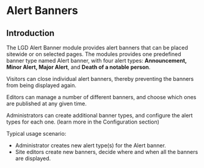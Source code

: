 # Alert Banners
## Introduction
The LGD Alert Banner module provides alert banners that can be placed sitewide or on selected pages. The modules provides one predefined banner type named Alert banner, with four alert types: **Announcement, Minor Alert, Major Alert**, and **Death of a notable person**. 

Visitors can close individual alert banners, thereby preventing the banners from being displayed again. 

Editors can manage a number of different banners, and choose which ones are published at any given time.

Administrators can create additional banner types, and configure the alert types for each one. (learn more in the Configuration section)

Typical usage scenario:
* Administrator creates new alert type(s) for the Alert banner.
* Site editors create new banners, decide where and when all the banners are displayed.

